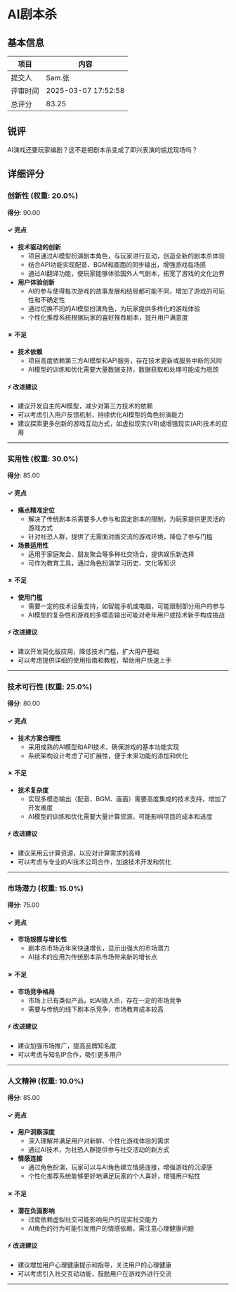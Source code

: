 # AI剧本杀

## 基本信息

| 项目 | 内容 |
|------|------|
| 提交人 | Sam.张 |
| 评审时间 | 2025-03-07 17:52:58 |
| 总评分 | 83.25 |

## 锐评

AI演戏还要玩家编剧？这不是把剧本杀变成了即兴表演的尴尬现场吗？

## 详细评分

### 创新性 (权重: 20.0%)

**得分**: 90.00

#### ✓ 亮点

* **技术驱动的创新**
  * 项目通过AI模型扮演剧本角色，与玩家进行互动，创造全新的剧本杀体验
  * 结合API功能实现配音、BGM和画面的同步输出，增强游戏临场感
  * 通过AI翻译功能，使玩家能够体验国外人气剧本，拓宽了游戏的文化边界
* **用户体验创新**
  * AI的参与使得每次游戏的故事发展和结局都可能不同，增加了游戏的可玩性和不确定性
  * 通过切换不同的AI模型扮演角色，为玩家提供多样化的游戏体验
  * 个性化推荐系统根据玩家的喜好推荐剧本，提升用户满意度

#### ✗ 不足

* **技术依赖**
  * 项目高度依赖第三方AI模型和API服务，存在技术更新或服务中断的风险
  * AI模型的训练和优化需要大量数据支持，数据获取和处理可能成为瓶颈

#### ⚡ 改进建议

* 建议开发自主的AI模型，减少对第三方技术的依赖
* 可以考虑引入用户反馈机制，持续优化AI模型的角色扮演能力
* 建议探索更多创新的游戏互动方式，如虚拟现实(VR)或增强现实(AR)技术的应用

---

### 实用性 (权重: 30.0%)

**得分**: 85.00

#### ✓ 亮点

* **痛点精准定位**
  * 解决了传统剧本杀需要多人参与和固定剧本的限制，为玩家提供更灵活的游戏方式
  * 针对社恐人群，提供了无需面对面交流的游戏环境，降低了参与门槛
* **场景适用性**
  * 适用于家庭聚会、朋友聚会等多种社交场合，提供娱乐新选择
  * 可作为教育工具，通过角色扮演学习历史、文化等知识

#### ✗ 不足

* **使用门槛**
  * 需要一定的技术设备支持，如智能手机或电脑，可能限制部分用户的参与
  * AI模型的复杂性和游戏的多模态输出可能对老年用户或技术新手构成挑战

#### ⚡ 改进建议

* 建议开发简化版应用，降低技术门槛，扩大用户基础
* 可以考虑提供详细的使用指南和教程，帮助用户快速上手

---

### 技术可行性 (权重: 25.0%)

**得分**: 80.00

#### ✓ 亮点

* **技术方案合理性**
  * 采用成熟的AI模型和API技术，确保游戏的基本功能实现
  * 系统架构设计考虑了可扩展性，便于未来功能的添加和优化

#### ✗ 不足

* **技术复杂度**
  * 实现多模态输出（配音、BGM、画面）需要高度集成的技术支持，增加了开发难度
  * AI模型的训练和优化需要大量计算资源，可能影响项目的成本和进度

#### ⚡ 改进建议

* 建议采用云计算资源，以应对计算需求的高峰
* 可以考虑与专业的AI技术公司合作，加速技术开发和优化

---

### 市场潜力 (权重: 15.0%)

**得分**: 75.00

#### ✓ 亮点

* **市场规模与增长性**
  * 剧本杀市场近年来快速增长，显示出强大的市场潜力
  * AI技术的应用为传统剧本杀市场带来新的增长点

#### ✗ 不足

* **市场竞争格局**
  * 市场上已有类似产品，如AI狼人杀，存在一定的市场竞争
  * 需要与传统的线下剧本杀竞争，市场教育成本较高

#### ⚡ 改进建议

* 建议加强市场推广，提高品牌知名度
* 可以考虑与知名IP合作，吸引更多用户

---

### 人文精神 (权重: 10.0%)

**得分**: 85.00

#### ✓ 亮点

* **用户洞察深度**
  * 深入理解并满足用户对新鲜、个性化游戏体验的需求
  * 通过AI技术，为社恐人群提供参与社交活动的新方式
* **情感连接**
  * 通过角色扮演，玩家可以与AI角色建立情感连接，增强游戏的沉浸感
  * 个性化推荐系统能够更好地满足玩家的个人喜好，增强用户粘性

#### ✗ 不足

* **潜在负面影响**
  * 过度依赖虚拟社交可能影响用户的现实社交能力
  * AI角色的行为可能引发用户的情感依赖，需注意心理健康问题

#### ⚡ 改进建议

* 建议增加用户心理健康提示和指导，关注用户的心理健康
* 可以考虑引入社交互动功能，鼓励用户在游戏外进行交流

---

